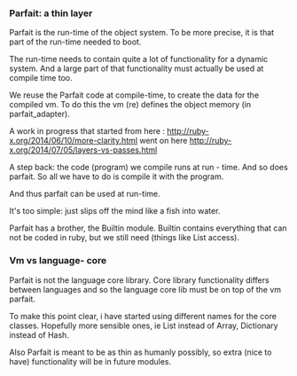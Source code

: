 ### Parfait: a thin layer

Parfait is the run-time of the object system.
To be more precise, it is that part of the run-time needed to boot.

The run-time needs to contain quite a lot of functionality for a dynamic system.
And a large part of that functionality must actually be used at compile time too.

We reuse the Parfait code at compile-time, to create the data for the compiled vm.
To do this the vm (re) defines the object memory (in parfait_adapter).

A work in progress that started from here : http://ruby-x.org/2014/06/10/more-clarity.html
went on here http://ruby-x.org/2014/07/05/layers-vs-passes.html

A step back:  the code (program) we compile runs at run - time.
And so does parfait. So all we have to do is compile it with the program.

And thus parfait can be used at run-time.

It's too simple: just slips off the mind like a fish into water.

Parfait has a brother, the Builtin module. Builtin contains everything that can not be coded in
ruby, but we still need (things like List access).

### Vm vs language- core

Parfait is not the language core library. Core library functionality differs between
languages and so the language core lib must be on top of the vm parfait.

To make this point clear, i have started using different names for the core classes. Hopefully
more sensible ones, ie List instead of Array, Dictionary instead of Hash.

Also Parfait is meant to be as thin as humanly possibly, so extra (nice to have) functionality
will be in future modules.
